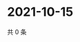 # 2021-10-15

共 0 条

<!-- BEGIN WEIBO -->
<!-- 最后更新时间 Fri Oct 15 2021 16:16:25 GMT+0800 (China Standard Time) -->

<!-- END WEIBO -->
